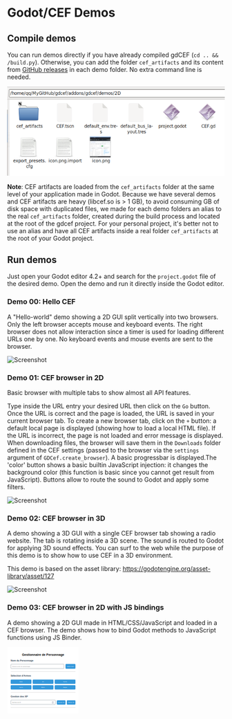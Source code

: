# Godot/CEF Demos

## Compile demos

You can run demos directly if you have already compiled gdCEF (`cd .. && /build.py`). Otherwise, you can add the folder `cef_artifacts` and its content from [GitHub releases](https://github.com/Lecrapouille/gdcef/releases) in each demo folder. No extra command line is needed.

![cef_artifacts](../doc/pics/cef_artifacts.png)

**Note**: CEF artifacts are loaded from the `cef_artifacts` folder at the same level of your application made in Godot. Because we have several demos and CEF artifacts are heavy (libcef.so is > 1 GB), to avoid consuming GB of disk space with duplicated files, we made for each demo folders an alias to the real `cef_artifacts` folder, created during the build process and located at the root of the gdcef project. For your personal project, it's better not to use an alias and have all CEF artifacts inside a real folder `cef_artifacts` at the root of your Godot project.

## Run demos

Just open your Godot editor 4.2+ and search for the `project.godot` file of the desired demo. Open the demo and run it directly inside the Godot editor.

### Demo 00: Hello CEF

A "Hello-world" demo showing a 2D GUI split vertically into two browsers. Only the left browser accepts mouse and keyboard events. The right browser does not allow interaction since a timer is used for loading different URLs one by one. No keyboard events and mouse events are sent to the browser.

![Screenshot](HelloCEF/icon.png)

### Demo 01: CEF browser in 2D

Basic browser with multiple tabs to show almost all API features.

Type inside the URL entry your desired URL then click on the `Go` button. Once the URL is correct and the page is loaded, the URL is saved in your current browser tab. To create a new browser tab, click on the `+` button: a default local page is displayed (showing how to load a local HTML file). If the URL is incorrect, the page is not loaded and error message is displayed. When downloading files, the browser will save them in the `Downloads` folder defined in the CEF settings (passed to the browser via the `settings` argument of `GDCef.create_browser`). A basic progressbar is displayed.The 'color' button shows a basic builtin JavaScript injection: it changes the background color (this function is basic since you cannot get result from JavaScript). Buttons allow to route the sound to Godot and apply some filters.

![Screenshot](2D/icon.png)

### Demo 02: CEF browser in 3D

A demo showing a 3D GUI with a single CEF browser tab showing a radio website. The tab is rotating inside a 3D scene. The sound is routed to Godot for applying 3D sound effects. You can surf to the web while the purpose of this demo is to show how to use CEF in a 3D environment.

This demo is based on the asset library: https://godotengine.org/asset-library/asset/127

![Screenshot](3D/icon.png)

### Demo 03: CEF browser in 2D with JS bindings

A demo showing a 2D GUI made in HTML/CSS/JavaScript and loaded in a CEF browser. The demo shows how to bind Godot methods to JavaScript functions using JS Binder.

![Screenshot](JS/icon.png)
